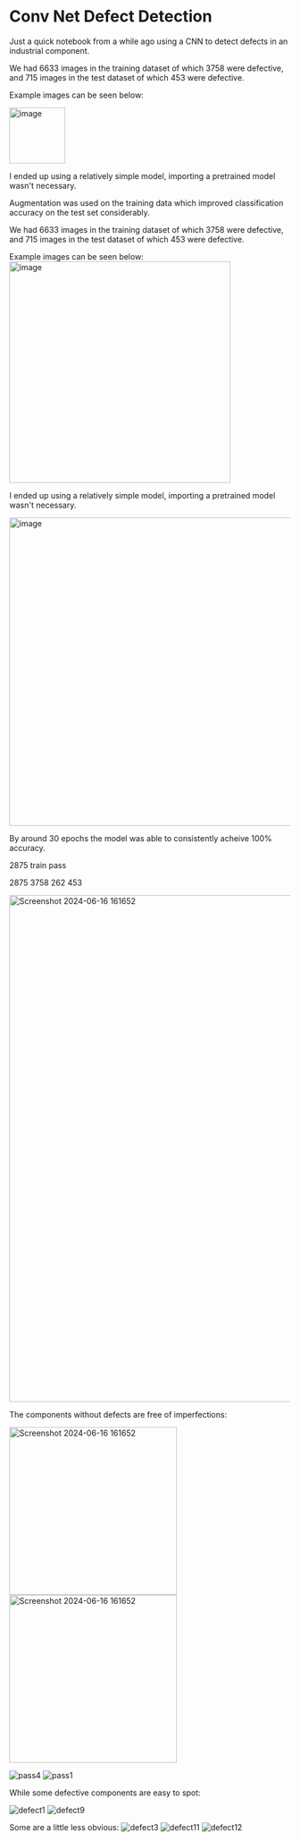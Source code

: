 # Conv Net Defect Detection

Just a quick notebook from a while ago using a CNN to detect defects in an industrial component.

We had 6633 images in the training dataset of which 3758 were defective, and 715 images in the test dataset of which 453 were defective. 

Example images can be seen below:

<img width="100" alt="image" src="https://github.com/ConorWarrilow/Conv-Net-Defect-Detection/assets/152389538/17f2c9fe-5276-416b-ae36-62b97abd2047">



I ended up using a relatively simple model, importing a pretrained model wasn't necessary.




Augmentation was used on the training data which improved classification accuracy on the test set considerably.


We had 6633 images in the training dataset of which 3758 were defective, and 715 images in the test dataset of which 453 were defective. 

Example images can be seen below:
<img width="396" alt="image" src="https://github.com/ConorWarrilow/Conv-Net-Defect-Detection/assets/152389538/17f2c9fe-5276-416b-ae36-62b97abd2047">




I ended up using a relatively simple model, importing a pretrained model wasn't necessary.

<img width="551" alt="image" src="https://github.com/ConorWarrilow/Conv-Net-Defect-Detection/assets/152389538/551b5721-026b-4b1c-b66f-f5db626cfe9e">

By around 30 epochs the model was able to consistently acheive 100% accuracy.




2875  train pass

2875   3758   262   453 

<img width="906" alt="Screenshot 2024-06-16 161652" src="https://github.com/ConorWarrilow/Conv-Net-Defect-Detection/assets/152389538/c3ec4391-6673-4e04-80ee-aa9d775e47ba">


The components without defects are free of imperfections:

<img width="300" alt="Screenshot 2024-06-16 161652" src="https://github.com/ConorWarrilow/Conv-Net-Defect-Detection/assets/152389538/4ad17cc3-ad20-49f3-91e0-2a774b2abb48">

<img width="300" alt="Screenshot 2024-06-16 161652" src="https://github.com/ConorWarrilow/Conv-Net-Defect-Detection/assets/152389538/d630dbc1-9cf0-4231-a356-0705d884c6a3">

![pass4](https://github.com/ConorWarrilow/Conv-Net-Defect-Detection/assets/152389538/d630dbc1-9cf0-4231-a356-0705d884c6a3)
![pass1](https://github.com/ConorWarrilow/Conv-Net-Defect-Detection/assets/152389538/0890fe33-aefd-48fb-9ea8-0f7043fe66b1)








While some defective components are easy to spot:

![defect1](https://github.com/ConorWarrilow/Conv-Net-Defect-Detection/assets/152389538/6965dc54-89be-479c-a2ee-2415221573e8)
![defect9](https://github.com/ConorWarrilow/Conv-Net-Defect-Detection/assets/152389538/0fbd7afe-84b9-4a7e-9b68-d1908e541875)

Some are a little less obvious:
![defect3](https://github.com/ConorWarrilow/Conv-Net-Defect-Detection/assets/152389538/912381e4-bbf4-4b0a-b374-a2085fba24ad)
![defect11](https://github.com/ConorWarrilow/Conv-Net-Defect-Detection/assets/152389538/ab4a3162-ae18-4cab-a2fd-943c3febb7a6)
![defect12](https://github.com/ConorWarrilow/Conv-Net-Defect-Detection/assets/152389538/fe922346-3602-4221-8933-7626e25d0e8a)




